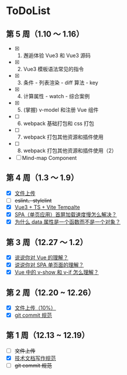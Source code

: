 # ToDoList

## 第 5 周（1.10 ～ 1.16）

- [x] 1. 邂逅体验 Vue3 和 Vue3 源码
- [x] 2. Vue3 模板语法常见的指令
- [x] 3. 条件 - 列表渲染 - diff 算法 - key
- [x] 4. 计算属性 - watch - 综合案例
- [x] 5. (掌握) v-model 和注册 Vue 组件
- [ ] 6. webpack 基础打包和 css 打包
- [ ] 7. webpack 打包其他资源和插件使用
- [ ] 8. webpack 打包其他资源和插件使用（2）
- [ ] Mind-map Component

## 第 4 周（1.3 ～ 1.9）

- [x] [文件上传](https://github.com/Hongbusi/file-upload)
- [ ] ~~eslint、stylelint~~
- [x] [Vue3 + TS + Vite Tempalte](https://github.com/Hongbusi/create-app/tree/master/templates/vue3-ts-vite)
- [x] [SPA（单页应用）首屏加载速度慢怎么解决？](https://hongbusi.github.io/docs/interview/vue/first-page-time.html)
- [x] [为什么 data 属性是一个函数而不是一个对象？](https://hongbusi.github.io/docs/interview/vue/data.html)

## 第 3 周（12.27 ～ 1.2）

- [x] [说说你对 Vue 的理解？](https://hongbusi.github.io/docs/interview/vue/vue.html)
- [x] [说说你对 SPA 单页面的理解？](https://hongbusi.github.io/docs/interview/vue/spa.html)
- [x] [Vue 中的 v-show 和 v-if 怎么理解？](https://hongbusi.github.io/docs/interview/vue/show-if.html)

## 第 2 周（12.20 ~ 12.26）

- [x] [文件上传（10%）](https://github.com/Hongbusi/file-upload)
- [x] [git commit 规范](https://hongbusi.github.io/docs/blog/commitlint)

## 第 1 周（12.13 ~ 12.19）

- [ ] ~~文件上传~~
- [x] [技术文档写作规范](https://hongbusi.github.io/docs/blog/document-style-guide)
- [ ] ~~git commit 规范~~
